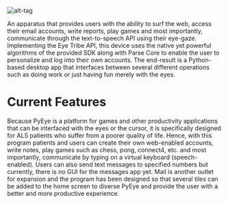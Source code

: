 ![alt-tag](https://raw.githubusercontent.com/ScrypticLabs/PyEye/master/src/imgs/PyEye_Logo-GitHub.png?token=AKHSEXOvW7Al6ejA9fyqrD8MEyJvYzsFks5VvpNFwA%3D%3D)

An apparatus that provides users with the ability to surf the web, access their email accounts, write reports, play games and most importantly, communicate through the text-to-speech API using their eye-gaze. Implementing the Eye Tribe API, this device uses the native yet powerful algorithms of the provided SDK along with Parse Core to enable the user to personalize and log into their own accounts. The end-result is a Python-based desktop app that interfaces between several different operations such as doing work or just having fun merely with the eyes.

# Current Features
Because PyEye is a platform for games and other productivity applications that can be interfaced with the eyes or the cursor, it is specifically designed for ALS patients who suffer from a poorer quality of life. Hence, with this program
patients and users can create their own web-enabled accounts, write notes, play games such as chess, pong, connect4, etc.
and most importantly, communicate by typing on a virtual keyboard (speech-enabled). Users can also send text 
messages to specified numbers but currently, there is no GUI for the messages app yet. Mail is another outlet for expansion
and the program has been designed so that several tiles can be added to the home screen to diverse PyEye and provide 
the user with a better and more productive experience.
